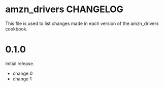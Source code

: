 # amzn_drivers CHANGELOG

This file is used to list changes made in each version of the amzn_drivers cookbook.

# 0.1.0

Initial release.

- change 0
- change 1

